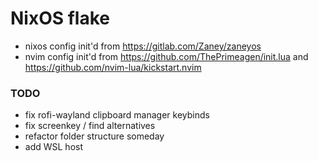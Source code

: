 # NixOS flake

- nixos config init'd from <https://gitlab.com/Zaney/zaneyos>
- nvim config init'd from <https://github.com/ThePrimeagen/init.lua> and <https://github.com/nvim-lua/kickstart.nvim>

### TODO

- fix rofi-wayland clipboard manager keybinds
- fix screenkey / find alternatives
- refactor folder structure someday
- add WSL host
